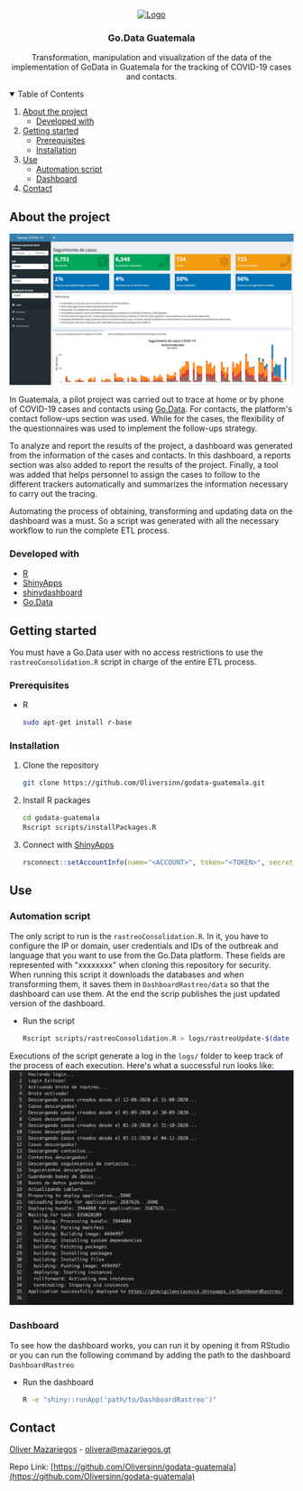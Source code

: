<!--
*** Thanks for checking out the Best-README-Template. If you have a suggestion
*** that would make this better, please fork the repo and create a pull request
*** or simply open an issue with the tag "enhancement".
*** Thanks again! Now go create something AMAZING! :D
-->



<!-- PROJECT SHIELDS -->
<!--
*** I'm using markdown "reference style" links for readability.
*** Reference links are enclosed in brackets [ ] instead of parentheses ( ).
*** See the bottom of this document for the declaration of the reference variables
*** for contributors-url, forks-url, etc. This is an optional, concise syntax you may use.
*** https://www.markdownguide.org/basic-syntax/#reference-style-links
-->

<!-- PROJECT LOGO -->
<br />
<p align="center">
  <a href="https://github.com/othneildrew/Best-README-Template">
    <img src="https://extranet.who.int/goarn/sites/default/files/go.data_.png" alt="Logo"  height="80">
  </a>

  <h3 align="center">Go.Data Guatemala</h3>

  <p align="center">
    Transformation, manipulation and visualization of the data of the implementation of GoData in Guatemala for the tracking of COVID-19 cases and contacts.
  </p>
</p>



<!-- TABLE OF CONTENTS -->
<details open="open">
  <summary>Table of Contents</summary>
  <ol>
    <li>
      <a href="#about-the-project">About the project</a>
      <ul>
        <li><a href="#developed-with">Developed with</a></li>
      </ul>
    </li>
    <li>
      <a href="#getting-started">Getting started</a>
      <ul>
        <li><a href="#prerequisites">Prerequisites</a></li>
        <li><a href="#installation">Installation</a></li>
      </ul>
    </li>
    <li><a href="#use">Use</a>
      <ul>
        <li><a href="#automation-script">Automation script</a></li>
        <li><a href="#dashboard">Dashboard</a></li>
      </ul>
    </li>
    <li><a href="#contact">Contact</a></li>
  </ol>
</details>



<!-- ABOUT THE PROJECT -->
## About the project

[![Product Name Screen Shot][product-screenshot]]()

In Guatemala, a pilot project was carried out to trace at home or by phone of COVID-19 cases and contacts using [Go.Data](https://www.who.int/godata). For contacts, the platform's contact follow-ups section was used. While for the cases, the flexibility of the questionnaires was used to implement the follow-ups strategy.

To analyze and report the results of the project, a dashboard was generated from the information of the cases and contacts. In this dashboard, a reports section was also added to report the results of the project. Finally, a tool was added that helps personnel to assign the cases to follow to the different trackers automatically and summarizes the information necessary to carry out the tracing.

Automating the process of obtaining, transforming and updating data on the dashboard was a must. So a script was generated with all the necessary workflow to run the complete ETL process.

### Developed with

* [R](https://www.r-project.org/)
* [ShinyApps](https://www.shinyapps.io/)
* [shinydashboard](https://rstudio.github.io/shinydashboard/)
* [Go.Data](https://www.who.int/godata)



<!-- GETTING STARTED -->
## Getting started

You must have a Go.Data user with no access restrictions to use the `rastreoConsolidation.R` script in charge of the entire ETL process.

### Prerequisites

* R
  ```sh
  sudo apt-get install r-base
  ```

### Installation

1. Clone the repository
   ```sh
   git clone https://github.com/Oliversinn/godata-guatemala.git
   ```
2. Install R packages
   ```sh
   cd godata-guatemala
   Rscript scripts/installPackages.R
   ```
3. Connect with [ShinyApps](https://shiny.rstudio.com/articles/shinyapps.html)
   ```R
   rsconnect::setAccountInfo(name="<ACCOUNT>", token="<TOKEN>", secret="<SECRET>")
   ```

<!-- USAGE EXAMPLES -->
## Use

### Automation script

The only script to run is the `rastreoConsolidation.R`. In it, you have to configure the IP or domain, user credentials and IDs of the outbreak and language that you want to use from the Go.Data platform. These fields are represented with "xxxxxxxx" when cloning this repository for security. When running this script it downloads the databases and when transforming them, it saves them in `DashboardRastreo/data` so that the dashboard can use them. At the end the scrip publishes the just updated version of the dashboard.

* Run the script
   ```sh
   Rscript scripts/rastreoConsolidation.R > logs/rastreoUpdate-$(date +\%F-\%T).log 2>&1
   ```

Executions of the script generate a log in the `logs/` folder to keep track of the process of each execution. Here's what a successful run looks like:
[![Log][log]]()

### Dashboard

To see how the dashboard works, you can run it by opening it from RStudio or you can run the following command by adding the path to the dashboard `DashboardRastreo`

* Run the dashboard
   ```sh
   R -e "shiny::runApp('path/to/DashboardRastreo')"
   ```

<!-- CONTACT -->
## Contact

[Oliver Mazariegos](https://mazariegos.gt/) - olivera@mazariegos.gt

Repo Link: [https://github.com/Oliversinn/godata-guatemala](https://github.com/Oliversinn/godata-guatemala)

<!-- MARKDOWN LINKS & IMAGES -->
<!-- https://www.markdownguide.org/basic-syntax/#reference-style-links -->
[product-screenshot]: assets/dashboard.png
[log]: assets/log.png
